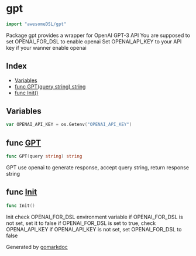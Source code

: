 <!-- Code generated by gomarkdoc. DO NOT EDIT -->

# gpt

```go
import "awesomeDSL/gpt"
```

Package gpt provides a wrapper for OpenAI GPT\-3 API You are supposed to set OPENAI\_FOR\_DSL to enable openai Set OPENAI\_API\_KEY to your API key if your wanner enable openai

## Index

- [Variables](<#variables>)
- [func GPT\(query string\) string](<#GPT>)
- [func Init\(\)](<#Init>)


## Variables

<a name="OPENAI_API_KEY"></a>

```go
var OPENAI_API_KEY = os.Getenv("OPENAI_API_KEY")
```

<a name="GPT"></a>
## func [GPT](<https://github.com/ye-rm/awesomeDSL/blob/master/gpt/gpt.go#L39>)

```go
func GPT(query string) string
```

GPT use openai to generate response, accept query string, return response string

<a name="Init"></a>
## func [Init](<https://github.com/ye-rm/awesomeDSL/blob/master/gpt/gpt.go#L21>)

```go
func Init()
```

Init check OPENAI\_FOR\_DSL environment variable if OPENAI\_FOR\_DSL is not set, set it to false if OPENAI\_FOR\_DSL is set to true, check OPENAI\_API\_KEY if OPENAI\_API\_KEY is not set, set OPENAI\_FOR\_DSL to false

Generated by [gomarkdoc](<https://github.com/princjef/gomarkdoc>)
